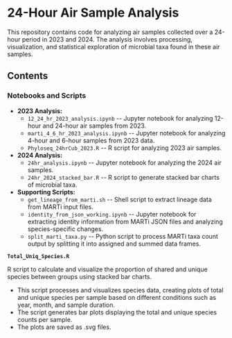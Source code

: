 # 24-Hour Air Sample Analysis

This repository contains code for analyzing air samples collected over a 24-hour period in 2023 and 2024. The analysis involves processing, visualization, and statistical exploration of microbial taxa found in these air samples.

## Contents

### Notebooks and Scripts

-   **2023 Analysis:**
    -   `12_24_hr_2023_analysis.ipynb` -- Jupyter notebook for analyzing 12-hour and 24-hour air samples from 2023.
    -   `marti_4_6_hr_2023_analysis.ipynb` -- Jupyter notebook for analyzing 4-hour and 6-hour samples from 2023 data.
    -   `Phyloseq_24hrCub_2023.R` -- R script for analyzing 2023 air samples.
-   **2024 Analysis:**
    -   `24hr_analysis.ipynb` -- Jupyter notebook for analyzing the 2024 air samples.
    -   `24hr_2024_stacked_bar.R` -- R script to generate stacked bar charts of microbial taxa.
-   **Supporting Scripts:**
    -   `get_lineage_from_marti.sh` -- Shell script to extract lineage data from MARTi input files.
    -   `identity_from_json_working.ipynb` -- Jupyter notebook for extracting identity information from MARTi JSON files and analyzing species-specific changes.
    -   `split_marti_taxa.py` -- Python script to process MARTi taxa count output by splitting it into assigned and summed data frames.

**`Total_Uniq_Species.R`**

R script to calculate and visualize the proportion of shared and unique species between groups using stacked bar charts.

-   This script processes and visualizes species data, creating plots of total and unique species per sample based on different conditions such as year, month, and sample duration.
-   The script generates bar plots displaying the total and unique species counts per sample.
-   The plots are saved as .svg files.
